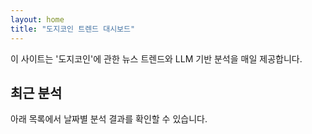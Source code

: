 ```yaml
---
layout: home
title: "도지코인 트렌드 대시보드"
---
```



이 사이트는 '도지코인'에 관한 뉴스 트렌드와 LLM 기반 분석을 매일 제공합니다.

## 최근 분석

아래 목록에서 날짜별 분석 결과를 확인할 수 있습니다.

<div class="chart-container" style="width: 700px; margin: auto;">
    <canvas id="priceChart"></canvas>
</div>

<script src="https://cdn.jsdelivr.net/npm/chart.js"></script>
<script>
Promise.all([
  fetch("https://api.coingecko.com/api/v3/coins/dogecoin/market_chart?vs_currency=usd&days=7").then(response => response.json()),
  fetch("https://api.coingecko.com/api/v3/coins/bitcoin/market_chart?vs_currency=usd&days=7").then(response => response.json())
])
.then(([dogeData, btcData]) => {
  const ctx = document.getElementById('priceChart').getContext('2d');
  
  // 날짜 레이블은 도지코인 데이터에서 가져옵니다
  const labels = dogeData.prices.map(item => new Date(item[0]).toLocaleDateString());
  
  // 비트코인 가격은 굉장히 높기 때문에, 데이터 스케일 조정을 위해 별도의 Y축을 사용합니다
  new Chart(ctx, {
    type: 'line',
    data: {
      labels: labels,
      datasets: [
        {
          label: "도지코인 가격 (USD)",
          data: dogeData.prices.map(item => item[1]),
          borderColor: "blue",
          fill: false,
          yAxisID: 'y-doge'
        },
        {
          label: "비트코인 가격 (USD)",
          data: btcData.prices.map(item => item[1]),
          borderColor: "orange",
          fill: false,
          yAxisID: 'y-btc'
        }
      ]
    },
    options: {
      scales: {
        'y-doge': {
          type: 'linear',
          display: true,
          position: 'left',
          title: {
            display: true,
            text: '도지코인 가격 (USD)'
          }
        },
        'y-btc': {
          type: 'linear',
          display: true,
          position: 'right',
          title: {
            display: true,
            text: '비트코인 가격 (USD)'
          },
          grid: {
            drawOnChartArea: false // 그리드 라인 중복 방지
          }
        }
      }
    }
  });
});
</script>